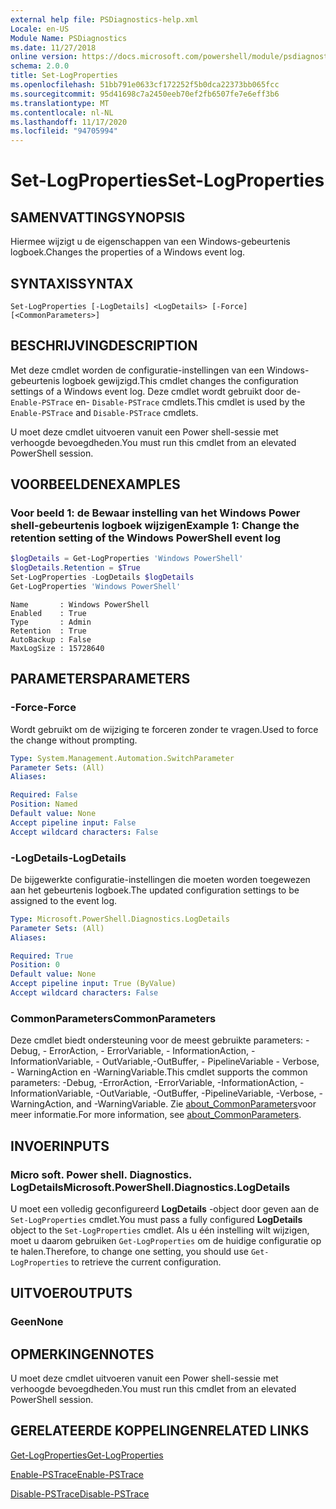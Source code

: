 ```yaml
---
external help file: PSDiagnostics-help.xml
Locale: en-US
Module Name: PSDiagnostics
ms.date: 11/27/2018
online version: https://docs.microsoft.com/powershell/module/psdiagnostics/set-logproperties?view=powershell-7.2&WT.mc_id=ps-gethelp
schema: 2.0.0
title: Set-LogProperties
ms.openlocfilehash: 51bb791e0633cf172252f5b0dca22373bb065fcc
ms.sourcegitcommit: 95d41698c7a2450eeb70ef2fb6507fe7e6eff3b6
ms.translationtype: MT
ms.contentlocale: nl-NL
ms.lasthandoff: 11/17/2020
ms.locfileid: "94705994"
---
```

# <span data-ttu-id="8a0fd-102">Set-LogProperties</span><span class="sxs-lookup"><span data-stu-id="8a0fd-102">Set-LogProperties</span></span>

## <span data-ttu-id="8a0fd-103">SAMENVATTING</span><span class="sxs-lookup"><span data-stu-id="8a0fd-103">SYNOPSIS</span></span>
<span data-ttu-id="8a0fd-104">Hiermee wijzigt u de eigenschappen van een Windows-gebeurtenis logboek.</span><span class="sxs-lookup"><span data-stu-id="8a0fd-104">Changes the properties of a Windows event log.</span></span>

## <span data-ttu-id="8a0fd-105">SYNTAXIS</span><span class="sxs-lookup"><span data-stu-id="8a0fd-105">SYNTAX</span></span>

```
Set-LogProperties [-LogDetails] <LogDetails> [-Force] [<CommonParameters>]
```

## <span data-ttu-id="8a0fd-106">BESCHRIJVING</span><span class="sxs-lookup"><span data-stu-id="8a0fd-106">DESCRIPTION</span></span>

<span data-ttu-id="8a0fd-107">Met deze cmdlet worden de configuratie-instellingen van een Windows-gebeurtenis logboek gewijzigd.</span><span class="sxs-lookup"><span data-stu-id="8a0fd-107">This cmdlet changes the configuration settings of a Windows event log.</span></span> <span data-ttu-id="8a0fd-108">Deze cmdlet wordt gebruikt door de- `Enable-PSTrace` en- `Disable-PSTrace` cmdlets.</span><span class="sxs-lookup"><span data-stu-id="8a0fd-108">This cmdlet is used by the `Enable-PSTrace` and `Disable-PSTrace` cmdlets.</span></span>

<span data-ttu-id="8a0fd-109">U moet deze cmdlet uitvoeren vanuit een Power shell-sessie met verhoogde bevoegdheden.</span><span class="sxs-lookup"><span data-stu-id="8a0fd-109">You must run this cmdlet from an elevated PowerShell session.</span></span>

## <span data-ttu-id="8a0fd-110">VOORBEELDEN</span><span class="sxs-lookup"><span data-stu-id="8a0fd-110">EXAMPLES</span></span>

### <span data-ttu-id="8a0fd-111">Voor beeld 1: de Bewaar instelling van het Windows Power shell-gebeurtenis logboek wijzigen</span><span class="sxs-lookup"><span data-stu-id="8a0fd-111">Example 1: Change the retention setting of the Windows PowerShell event log</span></span>

```powershell
$logDetails = Get-LogProperties 'Windows PowerShell'
$logDetails.Retention = $True
Set-LogProperties -LogDetails $logDetails
Get-LogProperties 'Windows PowerShell'
```

```Output
Name       : Windows PowerShell
Enabled    : True
Type       : Admin
Retention  : True
AutoBackup : False
MaxLogSize : 15728640
```

## <span data-ttu-id="8a0fd-112">PARAMETERS</span><span class="sxs-lookup"><span data-stu-id="8a0fd-112">PARAMETERS</span></span>

### <span data-ttu-id="8a0fd-113">-Force</span><span class="sxs-lookup"><span data-stu-id="8a0fd-113">-Force</span></span>

<span data-ttu-id="8a0fd-114">Wordt gebruikt om de wijziging te forceren zonder te vragen.</span><span class="sxs-lookup"><span data-stu-id="8a0fd-114">Used to force the change without prompting.</span></span>

```yaml
Type: System.Management.Automation.SwitchParameter
Parameter Sets: (All)
Aliases:

Required: False
Position: Named
Default value: None
Accept pipeline input: False
Accept wildcard characters: False
```

### <span data-ttu-id="8a0fd-115">-LogDetails</span><span class="sxs-lookup"><span data-stu-id="8a0fd-115">-LogDetails</span></span>

<span data-ttu-id="8a0fd-116">De bijgewerkte configuratie-instellingen die moeten worden toegewezen aan het gebeurtenis logboek.</span><span class="sxs-lookup"><span data-stu-id="8a0fd-116">The updated configuration settings to be assigned to the event log.</span></span>

```yaml
Type: Microsoft.PowerShell.Diagnostics.LogDetails
Parameter Sets: (All)
Aliases:

Required: True
Position: 0
Default value: None
Accept pipeline input: True (ByValue)
Accept wildcard characters: False
```

### <span data-ttu-id="8a0fd-117">CommonParameters</span><span class="sxs-lookup"><span data-stu-id="8a0fd-117">CommonParameters</span></span>

<span data-ttu-id="8a0fd-118">Deze cmdlet biedt ondersteuning voor de meest gebruikte parameters: -Debug, - ErrorAction, - ErrorVariable, - InformationAction, -InformationVariable, - OutVariable,-OutBuffer, - PipelineVariable - Verbose, - WarningAction en -WarningVariable.</span><span class="sxs-lookup"><span data-stu-id="8a0fd-118">This cmdlet supports the common parameters: -Debug, -ErrorAction, -ErrorVariable, -InformationAction, -InformationVariable, -OutVariable, -OutBuffer, -PipelineVariable, -Verbose, -WarningAction, and -WarningVariable.</span></span> <span data-ttu-id="8a0fd-119">Zie [about_CommonParameters](https://go.microsoft.com/fwlink/?LinkID=113216)voor meer informatie.</span><span class="sxs-lookup"><span data-stu-id="8a0fd-119">For more information, see [about_CommonParameters](https://go.microsoft.com/fwlink/?LinkID=113216).</span></span>

## <span data-ttu-id="8a0fd-120">INVOER</span><span class="sxs-lookup"><span data-stu-id="8a0fd-120">INPUTS</span></span>

### <span data-ttu-id="8a0fd-121">Micro soft. Power shell. Diagnostics. LogDetails</span><span class="sxs-lookup"><span data-stu-id="8a0fd-121">Microsoft.PowerShell.Diagnostics.LogDetails</span></span>

<span data-ttu-id="8a0fd-122">U moet een volledig geconfigureerd **LogDetails** -object door geven aan de `Set-LogProperties` cmdlet.</span><span class="sxs-lookup"><span data-stu-id="8a0fd-122">You must pass a fully configured **LogDetails** object to the `Set-LogProperties` cmdlet.</span></span>
<span data-ttu-id="8a0fd-123">Als u één instelling wilt wijzigen, moet u daarom gebruiken `Get-LogProperties` om de huidige configuratie op te halen.</span><span class="sxs-lookup"><span data-stu-id="8a0fd-123">Therefore, to change one setting, you should use `Get-LogProperties` to retrieve the current configuration.</span></span>

## <span data-ttu-id="8a0fd-124">UITVOER</span><span class="sxs-lookup"><span data-stu-id="8a0fd-124">OUTPUTS</span></span>

### <span data-ttu-id="8a0fd-125">Geen</span><span class="sxs-lookup"><span data-stu-id="8a0fd-125">None</span></span>

## <span data-ttu-id="8a0fd-126">OPMERKINGEN</span><span class="sxs-lookup"><span data-stu-id="8a0fd-126">NOTES</span></span>

<span data-ttu-id="8a0fd-127">U moet deze cmdlet uitvoeren vanuit een Power shell-sessie met verhoogde bevoegdheden.</span><span class="sxs-lookup"><span data-stu-id="8a0fd-127">You must run this cmdlet from an elevated PowerShell session.</span></span>

## <span data-ttu-id="8a0fd-128">GERELATEERDE KOPPELINGEN</span><span class="sxs-lookup"><span data-stu-id="8a0fd-128">RELATED LINKS</span></span>

[<span data-ttu-id="8a0fd-129">Get-LogProperties</span><span class="sxs-lookup"><span data-stu-id="8a0fd-129">Get-LogProperties</span></span>](Get-LogProperties.md)

[<span data-ttu-id="8a0fd-130">Enable-PSTrace</span><span class="sxs-lookup"><span data-stu-id="8a0fd-130">Enable-PSTrace</span></span>](Enable-PSTrace.md)

[<span data-ttu-id="8a0fd-131">Disable-PSTrace</span><span class="sxs-lookup"><span data-stu-id="8a0fd-131">Disable-PSTrace</span></span>](Disable-PSTrace.md)

